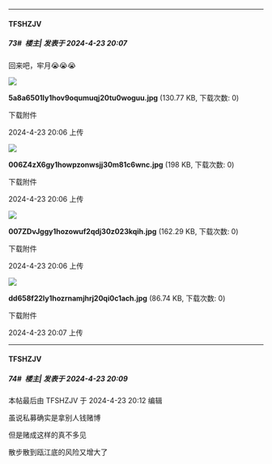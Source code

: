 ﻿
*****

####  TFSHZJV  
##### 73#         楼主| 发表于 2024-4-23 20:07

回来吧，牢月😭😭😭

<img src="https://img.saraba1st.com/forum/202404/23/200659vllnnnt010l0v878.jpg" referrerpolicy="no-referrer">

<strong>5a8a6501ly1hov9oqumuqj20tu0woguu.jpg</strong> (130.77 KB, 下载次数: 0)

下载附件

2024-4-23 20:06 上传

<img src="https://img.saraba1st.com/forum/202404/23/200659li9jwvjwms2vwjw9.jpg" referrerpolicy="no-referrer">

<strong>006Z4zX6gy1howpzonwsjj30m81c6wnc.jpg</strong> (198 KB, 下载次数: 0)

下载附件

2024-4-23 20:06 上传

<img src="https://img.saraba1st.com/forum/202404/23/200659pzmp0zt63p6lpfc1.jpg" referrerpolicy="no-referrer">

<strong>007ZDvJggy1hozowuf2qdj30z023kqih.jpg</strong> (162.29 KB, 下载次数: 0)

下载附件

2024-4-23 20:06 上传

<img src="https://img.saraba1st.com/forum/202404/23/200700zf26kk881q3v55z3.jpg" referrerpolicy="no-referrer">

<strong>dd658f22ly1hozrnamjhrj20qi0c1ach.jpg</strong> (86.74 KB, 下载次数: 0)

下载附件

2024-4-23 20:07 上传

*****

####  TFSHZJV  
##### 74#         楼主| 发表于 2024-4-23 20:09

 本帖最后由 TFSHZJV 于 2024-4-23 20:12 编辑 

虽说私募确实是拿别人钱赌博 

但是赌成这样的真不多见

散步散到瓯江底的风险又增大了

